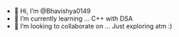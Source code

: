 - 👋 Hi, I’m @Bhavishya0149 
- 🌱 I’m currently learning ... C++ with DSA
- 💞️ I’m looking to collaborate on ... Just exploring atm :)

<!---
Bhavishya0149/Bhavishya0149 is a ✨ special ✨ repository because its `README.md` (this file) appears on your GitHub profile.
You can click the Preview link to take a look at your changes.
--->
